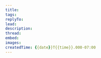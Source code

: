 ```yaml
---
title: 
tags:
replyTo:
lead:
description:
thread: 
embed:
images:
createdTime: {{date}}T{{time}}.000-07:00
---
```


